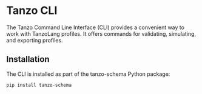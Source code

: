 # Tanzo CLI

The Tanzo Command Line Interface (CLI) provides a convenient way to work with TanzoLang profiles. It offers commands for validating, simulating, and exporting profiles.

## Installation

The CLI is installed as part of the tanzo-schema Python package:

```bash
pip install tanzo-schema
